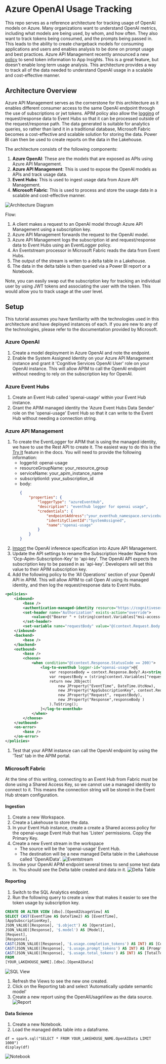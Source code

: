 # Azure OpenAI Usage Tracking

This repo serves as a reference architecture for tracking usage of OpenAI models on Azure. Many organizations want to understand OpenAI metrics, including what models are being used, by whom, and how often.  They also want to track tokens being consumed, and the prompts being passed in.  This leads to the ability to create chargeback models for consuming applications and users and enables analysis to be done on prompt usage and best practices.  Azure API Management recently announced a new [policy](https://learn.microsoft.com/azure/api-management/azure-openai-emit-token-metric-policy) to send token information to App Insights.  This is a great feature, but doesn't enable long term usage analysis.  This architecture provides a way to track all of the data needed to understand OpenAI usage in a scalable and cost-effective manner.

## Architecture Overview

Azure API Management serves as the cornerstone for this architecture as it enables different consumer access to the same OpenAI endpoint through the use of subscriptions or jwt tokens.  APIM policy also allow the [logging](https://learn.microsoft.com/azure/api-management/api-management-howto-log-event-hubs) of request/response data to Event Hubs so that it can be processed outside of the request/response path.  The data generated is suitable for analytics queries, so rather than land it in a traditional database, Microsoft Fabric becomes a cost-effective and scalable solution for storing the data.  Power BI can then be used to create reports on the data in the Lakehouse. 

The architecture consists of the following components:

1. **Azure OpenAI**: These are the models that are exposed as APIs using Azure API Management. 
1. **Azure API Management**: This is used to expose the OpenAI models as APIs and track usage data.
1. **Event Hubs**: This is used to ingest usage data from Azure API Management.
1. **Microsoft Fabric**: This is used to process and store the usage data in a scalable and cost-effective manner.

![Architecture Diagram](/images/architecture.png)

Flow:
1. A client makes a request to an OpenAI model through Azure API Management using a subscription key.
1. Azure API Management forwards the request to the OpenAI model.
1. Azure API Management logs the subscription id and request/response data to Event Hubs using an EventLogger policy.
1. An Eventstream processor in Microsoft Fabric reads the data from Event Hubs.
1. The output of the stream is writen to a delta table in a Lakehouse.
1. The data in the delta table is then queried via a Power BI report or a Notebook.

Note, you can easily swap out the subscription key for tracking an individual user by using JWT tokens and associating the user with the token.  This would allow you to track usage at the user level.

## Setup

This tutorial assumes you have familiarity with the technologies used in this architecture and have deployed instances of each. If you are new to any of the technologies, please refer to the documentation provided by Microsoft.

### Azure OpenAI
1. Create a model deployment in Azure OpenAI and note the endpoint.
1. Enable the System Assigned Identity on your Azure API Management instance and grant it 'Cognitive Services OpenAI User' role on your OpenAI instance.  This will allow APIM to call the OpenAI endpoint without needing to rely on the subscription key for OpenAI.

### Azure Event Hubs
1. Create an Event Hub called 'openai-usage' within your Event Hub instance.
1. Grant the APIM managed identity the 'Azure Event Hubs Data Sender' role on the 'openai-usage' Event Hub so that it can write to the Event Hub without needing a connection string.

### Azure API Management
1. To create the EventLogger for APIM that is using the managed identity, we have to use the Rest API to create it.  The easiest way to do this is the [Try It](https://learn.microsoft.com/en-us/rest/api/apimanagement/logger/create-or-update?view=rest-apimanagement-2022-08-01&tabs=HTTP#code-try-0) feature in the docs.  You will need to provide the following information:
    - loggerId: openai-usage
    - resourceGroupName: your_resource_group
    - serviceName: your_apim_instance_name
    - subscriptionId: your_subscription_id
    - body:
        ```json
        {
            "properties": {
                "loggerType": "azureEventHub",
                "description": "eventhub logger for openai usage",
                "credentials": {
                    "endpointAddress":"your_eventhub_namespace.servicebus.windows.net",
                    "identityClientId":"SystemAssigned",
                    "name":"openai-usage"
                }
            }
        }
        ```
1. [Import](https://learn.microsoft.com/azure/api-management/azure-openai-api-from-specification) the OpenAI inference specification into Azure API Management.
1. Update the API settings to rename the Subscription Header Name from 'Ocp-Apim-Subscription-Key' to 'api-key'.  The OpenAI API expects the subscription key to be passed in as 'api-key'.  Developers will set this value to their APIM subscription key.
1. Add the following policy to the 'All Operations' section of your OpenAI API in APIM.  This will allow APIM to call Open AI using its managed identity, and then log the request/response data to Event Hubs.
```xml
<policies>
    <inbound>
        <base />
        <authentication-managed-identity resource="https://cognitiveservices.azure.com" output-token-variable-name="msi-access-token" ignore-error="false" />
        <set-header name="Authorization" exists-action="override">
            <value>@("Bearer " + (string)context.Variables["msi-access-token"])</value>
        </set-header>
        <set-variable name="requestBody" value="@(context.Request.Body.As<string>(preserveContent: true))" />
    </inbound>
    <backend>
        <base />
    </backend>
    <outbound>
        <base />
        <choose>
            <when condition="@(context.Response.StatusCode == 200)">
                <log-to-eventhub logger-id="openai-usage">@{
                    var responseBody = context.Response.Body?.As<string>(true);
                    var requestBody = (string)context.Variables["requestBody"];             
                    return new JObject(
                        new JProperty("EventTime", DateTime.UtcNow),
                        new JProperty("AppSubscriptionKey", context.Request.Headers.GetValueOrDefault("api-key",string.Empty)),                     
                        new JProperty("Request", requestBody),
                        new JProperty("Response",responseBody )  
                    ).ToString();
                }</log-to-eventhub>
            </when>
        </choose>
    </outbound>
    <on-error>
        <base />
    </on-error>
</policies>
```
1. Test that your APIM instance can call the OpenAI endpoint by using the 'Test' tab in the APIM portal.

### Microsoft Fabric

At the time of this writing, connecting to an Event Hub from Fabric must be done using a Shared Access Key, so we cannot use a managed identity to connect to it.  This means the connection string will be stored in the Event Hub stream configuration.

#### Ingestion

1. Create a new Workspace.
1. Create a Lakehouse to store the data.
1. In your Event Hub instance, create a create a Shared access policy for the openai-usage Event Hub that has 'Listen' permissions.  Copy the Primary Key.
1. Create a new Event stream in the workspace
    - The source will be the 'openai-usage' Event Hub.
    - The destination will be a new managed Delta table in the Lakehouse called 'OpenAIData'.
    ![Eventstream](/images/eventstream.png)
1. Invoke your OpenAI APIM endpoint several times to send some test data in.  You should see the Delta table created and data in it.
    ![Delta Table](/images/deltatable.png)

#### Reporting

1. Switch to the SQL Analytics endpoint.
1. Run the following query to create a view that makes it easier to see the token usage by subscription key.
```sql
CREATE OR ALTER VIEW [dbo].[OpenAIUsageView] AS
SELECT CAST(EventTime AS DateTime2) AS [EventTime],
[AppSubscriptionKey],
JSON_VALUE([Response], '$.object') AS [Operation],
JSON_VALUE([Response], '$.model') AS [Model],
[Request], 
[Response],
CAST(JSON_VALUE([Response], '$.usage.completion_tokens') AS INT) AS [CompletionTokens],
CAST(JSON_VALUE([Response], '$.usage.prompt_tokens') AS INT) AS [PromptTokens],
CAST(JSON_VALUE([Response], '$.usage.total_tokens') AS INT) AS [TotalTokens]
FROM 
[YOUR_LAKEHOUSE_NAME].[dbo].[OpenAIData]
```
![SQL View](/images/sqlview.png)
1. Refresh the Views to see the new one created.
1. Click on the Reporting tab and select 'Automatically update semantic model'
1. Create a new report using the OpenAIUsageView as the data source.
![Report](/images/report.png)

#### Data Science

1. Create a new Notebook.
1. Load the managed delta table into a dataframe.
```pyspark
df = spark.sql("SELECT * FROM YOUR_LAKEHOUSE_NAME.OpenAIData LIMIT 1000")
display(df)
```
![Notebook](/images/notebook.png)

